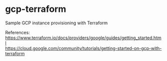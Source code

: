 # gcp-terraform
Sample GCP instance provisioning with Terraform

References:
https://www.terraform.io/docs/providers/google/guides/getting_started.html                 
https://cloud.google.com/community/tutorials/getting-started-on-gcp-with-terraform

